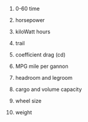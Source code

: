 1. 0-60 time
2. horsepower
3. kiloWatt hours
4. trail
5. coefficient drag (cd)

6. MPG mile per gannon
7. headroom and legroom
8. cargo and volume capacity
9. wheel size
10. weight









